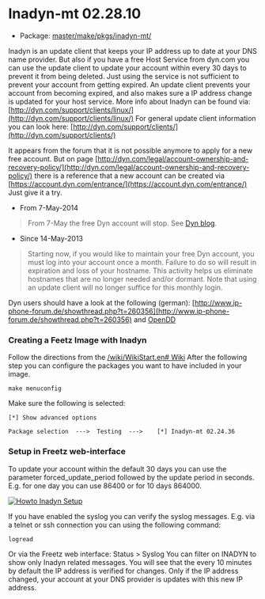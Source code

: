 # Inadyn-mt 02.28.10
 - Package: [master/make/pkgs/inadyn-mt/](https://github.com/Freetz-NG/freetz-ng/tree/master/make/pkgs/inadyn-mt/)

Inadyn is an update client that keeps your IP address up to date at your
DNS name provider.
But also if you have a free Host Service from dyn.com you can use the
update client to update your account within every 30 days to prevent it
from being deleted.
Just using the service is not sufficient to prevent your account from
getting expired.
An update client prevents your account from becoming expired, and also
makes sure a IP address change is updated for your host service.
More info about Inadyn can be found via:
[http://dyn.com/support/clients/linux/](http://dyn.com/support/clients/linux/)
For general update client information you can look here:
[http://dyn.com/support/clients/](http://dyn.com/support/clients/)

It appears from the forum that it is not possible anymore to apply for a
new free account. But on page
[http://dyn.com/legal/account-ownership-and-recovery-policy/](http://dyn.com/legal/account-ownership-and-recovery-policy/)
there is a reference that a new account can be created via
[https://account.dyn.com/entrance/](https://account.dyn.com/entrance/)
Just give it a try.

 * From
7-May-2014

> From 7-May the free Dyn account will stop. See [Dyn
> blog](http://dyn.com/blog/why-we-decided-to-stop-offering-free-accounts/).


 * Since
14-May-2013

> Starting now, if you would like to maintain your free Dyn account, you
> must log into your account once a month. Failure to do so will result
> in expiration and loss of your hostname. This activity helps us
> eliminate hostnames that are no longer needed and/or dormant. Note
> that using an update client will no longer suffice for this monthly
> login.

Dyn users should have a look at the following (german):
[http://www.ip-phone-forum.de/showthread.php?t=260356](http://www.ip-phone-forum.de/showthread.php?t=260356)
and [OpenDD](opendd.md)

### Creating a Feetz Image with Inadyn

Follow the directions from the [/wiki/WikiStart.en#
Wiki](../index.en.html#%20Wiki)
After the following step you can configure the packages you want to have
included in your image.

```
make menuconfig
```

Make sure the following is selected:

```
[*] Show advanced options
```

```
Package selection  --->  Testing  --->    [*] Inadyn-mt 02.24.36
```

### Setup in Freetz web-interface

To update your account within the default 30 days you can use the
parameter forced_update_period followed by the update period in
seconds.
E.g. for one day you can use 86400 or for 10 days 864000.

[![Howto Inadyn Setup](../screenshots/238_md.jpg)](../screenshots/238.jpg)

If you have enabled the syslog you can verify the syslog messages. E.g.
via a telnet or ssh connection you can using the following command:

```
logread
```

Or via the Freetz web interface: Status > Syslog You can filter on
INADYN to show only Inadyn related messages. You will see that the every
10 minutes by default the IP address is verified for changes. Only if
the IP address changed, your account at your DNS provider is updates
with this new IP address.
